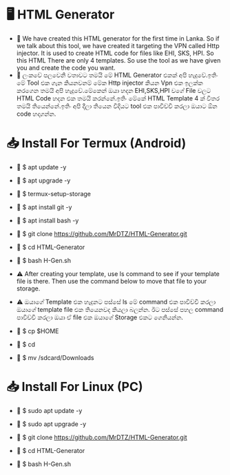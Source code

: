 # 🖥️ HTML Generator

- 🐉️ We have created this HTML generator for the first time in Lanka. So if we talk about this tool, we have created it targeting the VPN called Http injector. It is used to create HTML code for files like EHI, SKS, HPI. So this HTML  There are only 4 templates. So use the tool as we have given you and create the code you want.
- 🐉️ ලංකවේ පලවෙනි වතාවට තමයි මේ HTML Generator එකක් අපි හැදුවේ.ඉතිං මේ Tool එක ගැන කියනවනම් මේක Http injector කියන Vpn එක ඉලක්ක කරගෙන තමයි අපි හැදුවේ.මේකෙන් ඔයා හදන EHI,SKS,HPI වගේ File වලට HTML Code හදන එක තමයි කරන්නේ.ඉතිං මේකේ HTML Template 4 ක් විතර තමයි තියෙන්නේ.ඉතිං අපි දීලා තියෙන විදියට tool එක පාවිච්චි කරලා ඔයාට ඕන code හදාගන්න.

# 📥️ Install For Termux (Android)

- 📌️ $ apt update -y

- 📌️ $ apt upgrade -y

- 📌️ $ termux-setup-storage

- 📌️ $ apt install git -y

- 📌️ $ apt install bash -y

- 📌️ $ git clone https://github.com/MrDTZ/HTML-Generator.git

- 📌️ $ cd HTML-Generator

- 📌️ $ bash H-Gen.sh

- ⚠️ After creating your template, use ls command to see if your template file is there.  Then use the command below to move that file to your storage.

- ⚠️ ඔයාගේ Template එක හැදුනට පස්සේ ls මේ command එක පාවිච්චි කරලා ඔයාගේ template file එක තියෙනවද කියලා බලන්න. ඊට පස්සේ පහල command පාවිච්චි කරලා ඔයා ඒ file එක ඔයාගේ Storage එකට ගෙනියන්න.

- 📌️ $ cp <file name> $HOME

- 📌️ $ cd

- 📌️ $ mv <file name> /sdcard/Downloads

# 📥️ Install For Linux (PC)

- 📌️ $ sudo apt update -y

- 📌️ $ sudo apt upgrade -y

- 📌️ $ git clone https://github.com/MrDTZ/HTML-Generator.git

- 📌️ $ cd HTML-Generator

- 📌️ $ bash H-Gen.sh  
